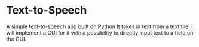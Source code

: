 # Text-to-Speech
A simple text-to-speech app built on Python
It takes in text from a text file.
I will implement a GUI for it with a possibility to directly input text to a field on the GUI.
